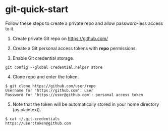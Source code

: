 # git-quick-start

Follow these steps to create a private repo and allow password-less access to it.

1. Create private Git repo on https://github.com/

2. Create a Git personal access tokens with **repo** permissions.

3. Enable Git credential storage.
```
git config --global credential.helper store
```

4. Clone repo and enter the token. 
```
$ git clone https://github.com/user/repo
Username for 'https://github.com': user
Password for 'https://user@github.com': personal access token
```

5. Note that the token will be automatically stored in your home directory (as plaintext).
```
$ cat ~/.git-credentials 
https://user:token@github.com
```
